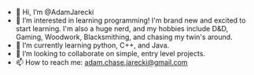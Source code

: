 - 👋 Hi, I’m @AdamJarecki
- 👀 I’m interested in learning programming! I'm brand new and excited to start learning. I'm also a huge nerd, and my hobbies include D&D, Gaming, Woodwork, Blacksmithing, and chasing my twin's around.
- 🌱 I’m currently learning python, C++, and Java.
- 💞️ I’m looking to collaborate on simple, entry level projects.
- 📫 How to reach me: adam.chase.jarecki@gmail.com

<!---
AdamJarecki/AdamJarecki is a ✨ special ✨ repository because its `README.md` (this file) appears on your GitHub profile.
You can click the Preview link to take a look at your changes.
--->
